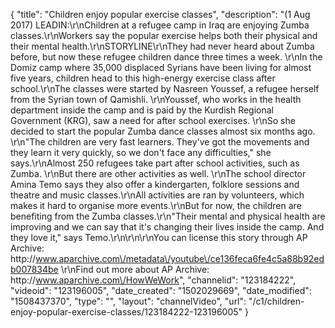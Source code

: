 {
    "title": "Children enjoy popular exercise classes",
    "description": "(1 Aug 2017) LEADIN:\r\nChildren at a refugee camp in Iraq are enjoying Zumba classes.\r\nWorkers say the popular exercise helps both their physical and their mental health.\r\nSTORYLINE\r\nThey had never heard about Zumba before, but now these refugee children dance three times a week. \r\nIn the Domiz camp where 35,000 displaced Syrians have been living for almost five years, children head to this high-energy exercise class after school.\r\nThe classes were started by Nasreen Youssef, a refugee herself from the Syrian town of Qamishli. \r\nYoussef, who works in the health department inside the camp and is paid by the Kurdish Regional Government (KRG), saw a need for after school exercises. \r\nSo she decided to start the popular Zumba dance classes almost six months ago. \r\n\"The children are very fast learners. They've got the movements and they learn it very quickly, so we don't face any difficulties,\" she says.\r\nAlmost 250 refugees take part after school activities, such as Zumba. \r\nBut there are other activities as well. \r\nThe school director Amina Temo says they also offer a kindergarten, folklore sessions and theatre and music classes.\r\nAll activities are ran by volunteers, which makes it hard to organise more events.\r\nBut for now, the children are benefiting from the Zumba classes.\r\n\"Their mental and physical health are improving and we can say that it's changing their lives inside the camp. And they love it,\" says Temo.\r\n\r\n\r\nYou can license this story through AP Archive: http:\/\/www.aparchive.com\/metadata\/youtube\/ce136feca6fe4c5a88b92edb007834be \r\nFind out more about AP Archive: http:\/\/www.aparchive.com\/HowWeWork",
    "channelid": "123184222",
    "videoid": "123196005",
    "date_created": "1502029669",
    "date_modified": "1508437370",
    "type": "",
    "layout": "channelVideo",
    "url": "\/c1\/children-enjoy-popular-exercise-classes\/123184222-123196005"
}